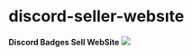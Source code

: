 # discord-seller-websıte
<strong/>Discord Badges Sell WebSite<strong> <img src="https://cdn.discordapp.com/emojis/853376681044475934.gif?size=20">
